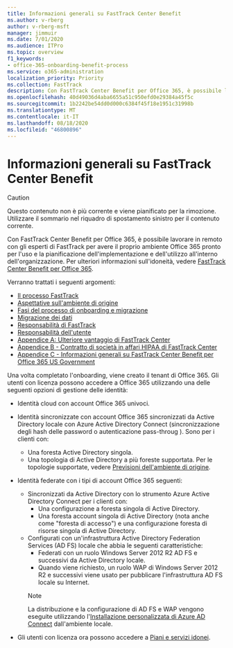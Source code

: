 ```yaml
---
title: Informazioni generali su FastTrack Center Benefit
ms.author: v-rberg
author: v-rberg-msft
manager: jimmuir
ms.date: 7/01/2020
ms.audience: ITPro
ms.topic: overview
f1_keywords:
- office-365-onboarding-benefit-process
ms.service: o365-administration
localization_priority: Priority
ms.collection: FastTrack
description: Con FastTrack Center Benefit per Office 365, è possibile lavorare in remoto con gli esperti di FastTrack per avere il proprio ambiente Office 365 pronto per l'uso e la pianificazione dell'implementazione e dell'utilizzo all'interno dell'organizzazione. Per ulteriori informazioni sull'idoneità, vedere FastTrack Center Benefit per Office 365.
ms.openlocfilehash: 40d49036d4aba6655a51c950efd0e29384a45f5c
ms.sourcegitcommit: 1b2242be54dd0d000c6384f45f18e1951c31998b
ms.translationtype: MT
ms.contentlocale: it-IT
ms.lasthandoff: 08/18/2020
ms.locfileid: "46800896"
---
```

# <a name="fasttrack-center-benefit-overview"></a>Informazioni generali su FastTrack Center Benefit

> [!CAUTION]
> Questo contenuto non è più corrente e viene pianificato per la rimozione. Utilizzare il sommario nel riquadro di spostamento sinistro per il contenuto corrente.

Con FastTrack Center Benefit per Office 365, è possibile lavorare in remoto con gli esperti di FastTrack per avere il proprio ambiente Office 365 pronto per l'uso e la pianificazione dell'implementazione e dell'utilizzo all'interno dell'organizzazione. Per ulteriori informazioni sull'idoneità, vedere [FastTrack Center Benefit per Office 365](O365-fasttrack-benefit-for-office-365.md).
  
Verranno trattati i seguenti argomenti:
- [Il processo FastTrack](O365-fasttrack-process.md) 
- [Aspettative sull'ambiente di origine](O365-source-environment-expectations.md)
- [Fasi del processo di onboarding e migrazione](O365-onboarding-and-migration.md)
- [Migrazione dei dati](O365-data-migration.md)
- [Responsabilità di FastTrack](O365-fasttrack-responsibilities.md)
- [Responsabilità dell'utente](O365-your-responsibilities.md) 
- [Appendice A: Ulteriore vantaggio di FastTrack Center](O365-fasttrack-additional-benefits.md)
- [Appendice B - Contratto di società in affari HIPAA di FastTrack Center](O365-hipaa-business-associate-agreement.md)
- [Appendice C - Informazioni generali su FastTrack Center Benefit per Office 365 US Government](US-Gov-appendix-overview.md)
    
Una volta completato l'onboarding, viene creato il tenant di Office 365. Gli utenti con licenza possono accedere a Office 365 utilizzando una delle seguenti opzioni di gestione delle identità:
- Identità cloud con account Office 365 univoci.
- Identità sincronizzate con account Office 365 sincronizzati da Active Directory locale con Azure Active Directory Connect (sincronizzazione degli hash delle password o autenticazione pass-throug ). Sono per i clienti con:
  - Una foresta Active Directory singola.
  - Una topologia di Active Directory a più foreste supportata. Per le topologie supportate, vedere [Previsioni dell'ambiente di origine](O365-source-environment-expectations.md).
- Identità federate con i tipi di account Office 365 seguenti:
  - Sincronizzati da Active Directory con lo strumento Azure Active Directory Connect per i clienti con:
      - Una configurazione a foresta singola di Active Directory.
      - Una foresta account singola di Active Directory (nota anche come "foresta di accesso") e una configurazione foresta di risorse singola di Active Directory.
  - Configurati con un'infrastruttura Active Directory Federation Services (AD FS) locale che abbia le seguenti caratteristiche:
      - Federati con un ruolo Windows Server 2012 R2 AD FS e successivi da Active Directory locale.
      - Quando viene richiesto, un ruolo WAP di Windows Server 2012 R2 e successivi viene usato per pubblicare l'infrastruttura AD FS locale su Internet.
    > [!NOTE]
    > La distribuzione e la configurazione di AD FS e WAP vengono eseguite utilizzando l'[Installazione personalizzata di Azure AD Connect](https://go.microsoft.com/fwlink/?linkid=844794) dall'ambiente locale. 
  
- Gli utenti con licenza ora possono accedere a [Piani e servizi idonei](M365-eligible-services-and-plans.md).

